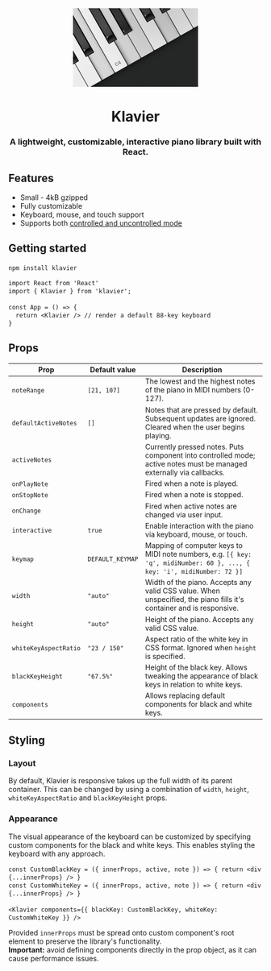 <div align="center">
  <img src="media/logo.png" width="248" height="156" alt="Klavier logo" />
</div>

<div align="center">
  <h1>Klavier</h1>
  <h3>A lightweight, customizable, interactive piano library built with React.</h3>
</div>

## Features

* Small - 4kB gzipped
* Fully customizable
* Keyboard, mouse, and touch support
* Supports both [controlled and uncontrolled mode](https://react.dev/learn/sharing-state-between-components#controlled-and-uncontrolled-components)

## Getting started

```
npm install klavier
```

```tsx
import React from 'React'
import { Klavier } from 'klavier';

const App = () => {
  return <Klavier /> // render a default 88-key keyboard
}
```

## Props

| Prop                  | Default value    | Description                                                  |
|-----------------------|------------------|--------------------------------------------------------------|
| `noteRange`           | `[21, 107]`      | The lowest and the highest notes of the piano in MIDI numbers (0-127). |
| `defaultActiveNotes`  | `[]`             | Notes that are pressed by default. Subsequent updates are ignored. Cleared when the user begins playing. |
| `activeNotes`         |                  | Currently pressed notes. Puts component into controlled mode; active notes must be managed externally via callbacks. |
| `onPlayNote`          |                  | Fired when a note is played.                                 |
| `onStopNote`          |                  | Fired when a note is stopped.                                |
| `onChange`            |                  | Fired when active notes are changed via user input.          |
| `interactive`         | `true`           | Enable interaction with the piano via keyboard, mouse, or touch. |
| `keymap`              | `DEFAULT_KEYMAP` | Mapping of computer keys to MIDI note numbers, e.g. `[{ key: 'q', midiNumber: 60 }, ..., { key: 'i', midiNumber: 72 }]` |
| `width`               | `"auto"`         | Width of the piano. Accepts any valid CSS value. When unspecified, the piano fills it's container and is responsive. |
| `height`              | `"auto"`         | Height of the piano. Accepts any valid CSS value.            |
| `whiteKeyAspectRatio` | `"23 / 150"`     | Aspect ratio of the white key in CSS format. Ignored when `height` is specified. |
| `blackKeyHeight`      | `"67.5%"`        | Height of the black key. Allows tweaking the appearance of black keys in relation to white keys. |
| `components`          |                  | Allows replacing default components for black and white keys.  |


## Styling

### Layout
By default, Klavier is responsive takes up the full width of its parent container. This can be changed by using a combination of `width`, `height`, `whiteKeyAspectRatio` and `blackKeyHeight` props. 

### Appearance
The visual appearance of the keyboard can be customized by specifying custom components for the black and white keys. This enables styling the keyboard with any approach.

```tsx
const CustomBlackKey = ({ innerProps, active, note }) => { return <div {...innerProps} /> }
const CustomWhiteKey = ({ innerProps, active, note }) => { return <div {...innerProps} /> }

<Klavier components={{ blackKey: CustomBlackKey, whiteKey: CustomWhiteKey }} />
```

Provided `innerProps` must be spread onto custom component's root element to preserve the library's functionality. <br/>
**Important:** avoid defining components directly in the prop object, as it can cause performance issues.
